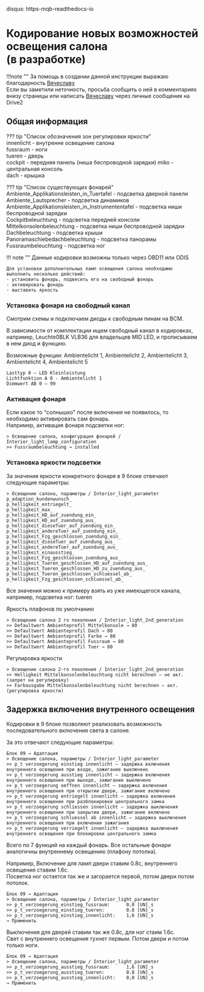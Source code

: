disqus: https-mqb-readthedocs-io
# Кодирование новых возможностей освещения салона  <br> (в разработке)

!!!note ""
    За помощь в создании данной инструкции выражаю благодарность [Вячеславу](https://www.drive2.ru/users/slavian116)   
    Если вы заметили неточность, просьба сообщить о ней в комментариях внизу страницы или написать [Вячеславу](https://www.drive2.ru/users/slavian116) через личные сообщения на Drive2

## Общая информация

??? tip "Список обозначения зон регулировки яркости"  
    innenlicht - внутренне освещение салона  
    fussraum - ноги  
    tueren - дверь  
    cockpit - передняя панель (ниша беспроводной зарядки)
    miko - центральная консоль  
    dach - крышка  
    
??? tip "Список существующих фонарей"
    Ambiente_Applikationsleisten_in_Tuertafel - подсветка дверной панели 
    Ambiente_Lautsprecher - подсветка динамиков  
    Ambiente_Applikationsleisten_in_Instrumententafel - подсветка ниши беспроводной зарядки    
    Cockpitbeleuchtung - подсветка передней консоли  
    Mittelkonsolenbeleuchtung - подсветка ниши беспроводной зарядки  
    Dachbeleuchtung - подсветка крыши  
    Panoramaschiebedachbeleuchtung - подсветка панорамы    
    Fussraumbeleuchtung - подсветка ног  

!!! note ""
    Данные кодировки возможны только через OBD11 или ODIS   
      
    Для установки дополнительных ламп освещения салона необходимо выполнить несколько действий:  
    - установить фонарь, подвесить его на свободный фонарь
    - активировать фонарь  
    - выставить яркость  
   
### Установка фонаря на свободный канал

Смотрим схемы и подключаем диоды к свободным пинам на ВСМ.  

В зависимости от комплектации ищем свободный канал в кодировках, например, Leuchte0BLK VLB36 для владельцев MID LED, и прописываем в нем диод и функцию.  

Возможные функции: Ambientelicht 1, Ambientelicht 2, Ambientelicht 3, Ambientelicht 4, Ambientelicht 5 
```
Lasttyp 0 — LED Kleinleistung
Lichtfunktion A 0 - Ambientelicht 1
Dimmwert AB 0 — 99
```   
   
### Активация фонаря

Если какое то "солнышко" после включения не появилось, то необходимо активировать сам фонарь.   
Например, активация фонаря подсветки ног:
```
> Освещение салона, конфигурация фонарей / Interior_light_lamp_configuration
>> Fussraumbeleuchtung → installed
```
   
### Установка яркости подсветки

За значения яркости конкретного фонаря в 9 блоке отвечают следующие параметры:
```
> Освещение салона, параметры / Interior_light_parameter
p_adaption_kundenwunsch_
p_helligkeit_entriegelt_
p_helligkeit_max_
p_helligkeit_HD_auf_zuendung_ein_
p_helligkeit_HD_auf_zuendung_aus_
p_helligkeit_dieseTuer_auf_zuendung_ein_
p_helligkeit_andereTuer_auf_zuendung_ein_
p_helligkeit_Fzg_geschlossen_zuendung_ein_
p_helligkeit_dieseTuer_auf_zuendung_aus_
p_helligkeit_andereTuer_auf_zuendung_aus_
p_helligkeit_einausstieg_
p_helligkeit_Fzg_geschlossen_zuendung_aus_
p_helligkeit_Tueren_geschlossen_HD_auf_zuendung_aus_
p_helligkeit_Tueren_geschlossen_HD_zu_zuendung_aus_
p_helligkeit_Tueren_geschlossen_schluessel_ab_
p_helligkeit_Fzg_geschlossen_schluessel_ab_
```
Все значения можно к примеру взять из уже имеющегося канала, например, подсветка ног: tueren

Яркость плафонов по умолчанию
```
> Освещение салона 2 го поколения / Interior_light_2nd_generation
>> Defaultwert Ambienteprofil Mittelkonsole → 80
>> Defaultwert Ambienteprofil Dach → 80
>> Defaultwert Ambienteprofil Farbe → 80
>> Defaultwert Ambienteprofil Fussraum → 80
>> Defaultwert Ambienteprofil Tuer → 80
```

Регулировка яркости
```
> Освещение салона 2-го поколения / Interior_light_2nd_generation
>> Helligkeit Mittelkonsolenbeleuchtung nicht berechnen — не акт. (запрет на регулировку)
>> Farbausgabe Mittelkonsolenbeleuchtung nicht berechnen — акт. (регулировка яркости)
```

## Задержка включения внутренного освещения

Кодировки в 9 блоке позволяют реализовать возможность последовательного включения света в салоне. 

За это отвечают следующие параметры:
```
Блок 09 → Адаптация
> Освещение салона, параметры / Interior_light_parameter
>> p_t verzoegerung einstieg innenlicht — задержка включения внутреннего освещения при входе, зажигание выключено
>> p_t verzoegerung ausstieg innenlicht — задержка включения внутреннего освещения при выходе, зажигание выключено
>> p_t verzoegerung oeffnen innenlicht — задержка включения внутреннего освещения при открытии двери, зажигание включено
>> p_t verzoegerung entriegelt innenlicht — задержка включения внутреннего освещение при разблокировки центрального замка
>> p_t verzoegerung schliessen innenlicht — задержка выключения внутреннего освещения при закрытии двери, зажигание включено
>> p_t verzoegerung schluessel ab innenlicht — задержка выключения внутреннего освещения при включении зажигания
>> p_t verzoegerung verriegelt innenlicht — задержка выключения внутреннего освещения при блокировки центрального замка
```
Всего по 7 функций на каждый фонарь. Все остальные фонари аналогичны внутреннему освещению (плафону потолка).

Например, 
Включение для ламп двери ставим 0.8с, внутреннего освещения ставим 1.6с.  
Посветка ног остается так же и загорается первой, потом двери потом потолок.
```
Блок 09 → Адаптация
> Освещение салона, параметры / Interior_light_parameter
>> p_t_verzoegerung_einstieg_fussraum:	    0,0 [UN]_s
>> p_t_verzoegerung_einstieg_tueren:	    0.8 [UN]_s
>> p_t_verzoegerung_einstieg_innenlicht:    1,6 [UN]_s
→ Применить
```

Выключения для дверей ставим так же 0.8с, для ног стаим 1.6с.   
Свет с внутреннего освещения тухнет первым. Потом двери и потом только ноги.
```
Блок 09 → Адаптация
> Освещение салона, параметры / Interior_light_parameter
>> p_t_verzoegerung_ausstieg_fussraum:	    1,6 [UN]_s
>> p_t_verzoegerung_ausstieg_tueren:	    0.8 [UN]_s
>> p_t_verzoegerung_ausstieg_innenlicht:    0,0 [UN]_s
→ Применить
```